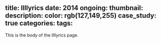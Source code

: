 title: llllyrics
date: 2014
ongoing:
thumbnail:
description:
color: rgb(127,149,255)
case_study: true
categories:
tags:
---

This is the body of the llllyrics page.